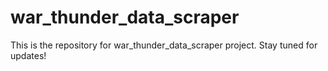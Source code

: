 # war_thunder_data_scraper
This is the repository for war_thunder_data_scraper project. Stay tuned for updates!